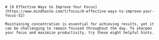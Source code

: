
    # [8 Effective Ways to Improve Your Focus](https://www.mindhaste.com/t/focus/8-effective-ways-to-improve-your-focus-52)

    Maintaining concentration is essential for achieving results, yet it can be challenging to remain focused throughout the day. To sharpen your focus and maximize productivity, try these eight helpful hints.
    